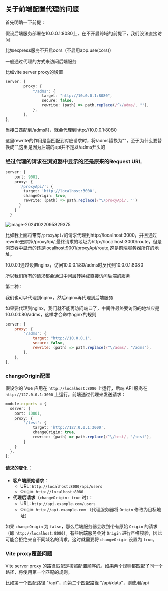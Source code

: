## 关于前端配置代理的问题

首先明确一下前提：

假设后端服务部署在10.0.0.1:8080上，在不开启跨域的前提下，我们没法直接访问

比如express服务不开启cors（不启用app.use(cors)）

一般通过代理的方式来访问后端服务

比如vite server proxy的设置

```ts
server: {
		proxy: {
		    "/adms": {
		        target: "http://10.0.0.1:8080",
		        secure: false,
		        rewrite: (path) => path.replace(/^\/adms/, ""),
		    },
		},
},
```

当接口匹配到/adms时，就会代理到http://10.0.0.1:8080

这里rewrite的作用是当匹配到对应请求时，将/adms替换为""，至于为什么要替换成“”,这里是因为后端的api并不是以/adms开头的

### 经过代理的请求在浏览器中显示的还是原来的Request URL

```ts
server: {
    port: 9001,
    proxy: {
      '/proxyApi/': {
        target: 'http://localhost:3000',
        changeOrigin: true,
        rewrite: (path) => path.replace(/^\/proxyApi/, '')
      }
    }
  }
```



![image-20241022095329375](https://minimax-1256590847.cos.ap-shanghai.myqcloud.com/img/image-20241022095329375.png)

比如我上面将带有`/proxyApi/`的请求代理到http://localhost:3000，并且通过rewrite去除掉/proxyApi/,最终请求的地址为http://localhost:3000/route，但是浏览器中显示的还是localhost:9001/proxyApi/route,这是前端服务器所在的地址。

10.0.0.1通过设置nginx，访问10.0.0.1:80/adms时反代到10.0.0.1:8080

所以我们所有的请求都会通过中间层转换成直接访问后端的服务

第二种：

我们也可以代理到nginx，然后nginx再代理到后端服务

如果要代理到nginx，我们就不能再访问端口了，中间件最终要访问的地址应是10.0.0.1:80/adms，这样才会命中nginx的规则

```js
server: {
    proxy: {
        "/adms": {
            target: "http://10.0.0.1",
            secure: false,
            rewrite: (path) => path.replace(/^\/adms/, "/adms"),
        },
    },
},
```



### changeOrigin配置

假设你的 Vue 应用在 `http://localhost:8080` 上运行，后端 API 服务在 `http://127.0.0.1:3000` 上运行。前端通过代理来发送请求：

```ts
module.exports = {
  server: {
    port: 10001,
    proxy: {
        '/test': {
            target: 'http://127.0.0.1:3000',
            changeOrigin: true,
            rewrite: (path) => path.replace(/^\/test/, '/test'),
        }
    }
  },
};
```

#### 请求的变化：

- **客户端原始请求**：
  - URL: `http://localhost:8080/api/users`
  - Origin: `http://localhost:8080`
- **代理后请求**（`changeOrigin: true` 时）：
  - URL: `http://api.example.com/users`
  - Origin: `http://api.example.com` （代理服务器将 `Origin` 修改为目标地址）

如果 `changeOrigin` 为 `false`，那么后端服务器会收到带有原始 `Origin` 的请求（即 `http://localhost:8080`）。有些后端服务会对 `Origin` 进行严格校验，因此可能会拒绝来自不同域名的请求，这时就需要将 `changeOrigin` 设置为 `true`。



### Vite proxy覆盖问题

Vite server proxy 的路径匹配是按照配置顺序的。如果两个规则都匹配了同一个路径，将使用第一个匹配的规则。

比如第一个匹配路径 "/api"，而第二个匹配路径 "/api/data"，则使用/api
